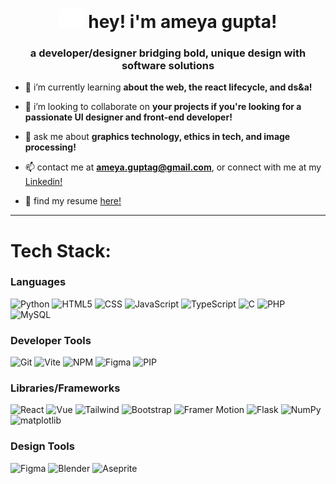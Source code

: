 <h1 align="center">  
  <img src="ameya-icon-white.svg" target="_blank" alt="pencil icon" width="40"></img>
  hey! i'm ameya gupta!
  <h3 align="center">a developer/designer bridging bold, unique design with software solutions</h3>
</h1>

- 🌱 i’m currently learning **about the web, the react lifecycle, and ds&a!**

- 👥 i’m looking to collaborate on **your projects if you're looking for a passionate UI designer and front-end developer!**

- 💬 ask me about **graphics technology, ethics in tech, and image processing!**

- 📫 contact me at **ameya.guptag@gmail.com**, or connect with me at my [Linkedin!](https://linkedin.com/in/ameya-g)

- 📄 find my resume [here!](https://ameyagupta.netlify.app/assets/AG_resume.pdf)

---

# Tech Stack:
### Languages
![Python](https://img.shields.io/badge/python-%233776AB.svg?style=for-the-badge&logo=python&logoColor=white) 
![HTML5](https://img.shields.io/badge/html5-%23E34F26.svg?style=for-the-badge&logo=html5&logoColor=white) 
![CSS](https://img.shields.io/badge/css-%2332A5D5.svg?style=for-the-badge&logo=css3&logoColor=white) 
![JavaScript](https://img.shields.io/badge/javascript-%23F7DF1E.svg?style=for-the-badge&logo=javascript&logoColor=black) 
![TypeScript](https://img.shields.io/badge/typescript-%230373BF.svg?style=for-the-badge&logo=typescript&logoColor=white) 
![C](https://img.shields.io/badge/C++-00599C?style=for-the-badge&logo=cplusplus&logoColor=white) 
![PHP](https://img.shields.io/badge/php-8043B2?style=for-the-badge&logo=php&logoColor=white) 
![MySQL](https://img.shields.io/badge/sql-2077BC?style=for-the-badge&logo=mysql&logoColor=white) 

### Developer Tools
![Git](https://img.shields.io/badge/git-%23F34F29.svg?style=for-the-badge&logo=git&logoColor=white)
![Vite](https://img.shields.io/badge/vite-%23BD34FE.svg?style=for-the-badge&logo=vite&logoColor=white)
![NPM](https://img.shields.io/badge/npm-%23C12127.svg?style=for-the-badge&logo=npm&logoColor=white)
![Figma](https://img.shields.io/badge/figma-%231C1A20.svg?style=for-the-badge&logo=figma&logoColor=white)
![PIP](https://img.shields.io/badge/pip-%23FFC331.svg?style=for-the-badge&logo=python&logoColor=black)

### Libraries/Frameworks
![React](https://img.shields.io/badge/react-%2300A9C8.svg?style=for-the-badge&logo=react&logoColor=white)
![Vue](https://img.shields.io/badge/vue-%2341B883.svg?style=for-the-badge&logo=vuedotjs&logoColor=white)
![Tailwind](https://img.shields.io/badge/tailwind-%2338BDF8.svg?style=for-the-badge&logo=tailwindcss&logoColor=white)
![Bootstrap](https://img.shields.io/badge/bootstrap-%237E13F8.svg?style=for-the-badge&logo=bootstrap&logoColor=white)
![Framer Motion](https://img.shields.io/badge/framer_motion-F200B8.svg?style=for-the-badge&logo=framer&logoColor=white)
![Flask](https://img.shields.io/badge/flask-%236AC0CD.svg?style=for-the-badge&logo=flask&logoColor=white)
![NumPy](https://img.shields.io/badge/numpy-%234D77CF.svg?style=for-the-badge&logo=numpy&logoColor=white)
![matplotlib](https://img.shields.io/badge/matplotlib-%23FF6800.svg?style=for-the-badge&logo=python&logoColor=white)

### Design Tools
![Figma](https://img.shields.io/badge/figma-%23252525.svg?style=for-the-badge&logo=figma&logoColor=white)
![Blender](https://img.shields.io/badge/blender-%23E87D0D.svg?style=for-the-badge&logo=blender&logoColor=white)
![Aseprite](https://img.shields.io/badge/aseprite-%23FFFFFF.svg?style=for-the-badge&logo=aseprite&logoColor=black)
#
